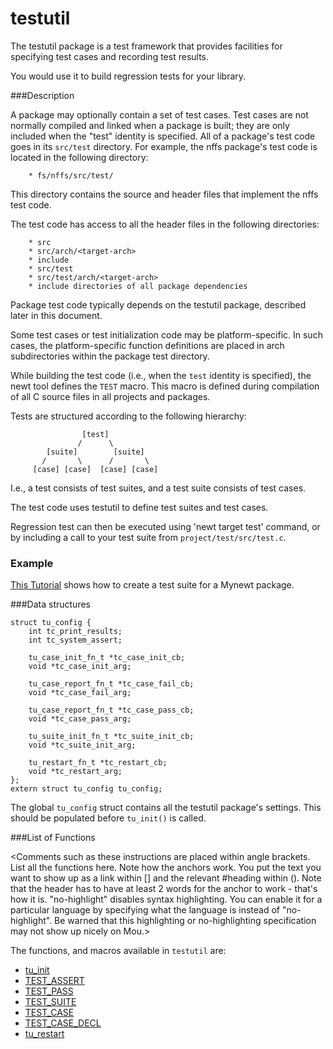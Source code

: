 # testutil


The testutil package is a test framework that provides facilities for specifying test cases and recording test results.

You would use it to build regression tests for your library.

###Description

A package may optionally contain a set of test cases.  Test cases are not normally compiled and linked when a package is built; they are only included
when the "test" identity is specified.  All of a package's test code goes in its `src/test` directory.  For example, the nffs package's test code is located in the following directory:
```no-highlight
    * fs/nffs/src/test/
```
This directory contains the source and header files that implement the nffs test code.

The test code has access to all the header files in the following directories:
```no-highlight
    * src
    * src/arch/<target-arch>
    * include
    * src/test
    * src/test/arch/<target-arch>
    * include directories of all package dependencies
```
Package test code typically depends on the testutil package, described later in this document.

Some test cases or test initialization code may be platform-specific.  In such cases, the platform-specific function definitions are placed in arch subdirectories within the package test directory.

While building the test code (i.e., when the `test` identity is specified), the newt tool defines the `TEST` macro.  This macro is defined during compilation of all C source files in all projects and packages.

Tests are structured according to the following hierarchy:
```no-highlight
                [test]
               /      \
        [suite]        [suite]
       /       \      /       \
     [case] [case]  [case] [case]
```

I.e., a test consists of test suites, and a test suite consists of test cases.

The test code uses testutil to define test suites and test cases.

Regression test can then be executed using 'newt target test' command, or by including a call to your test suite from `project/test/src/test.c`.

### Example

[This Tutorial](../../tutorials/unit_test.md) shows how to create a test suite
for a Mynewt package.

###Data structures

```no-highlight
struct tu_config {
    int tc_print_results;
    int tc_system_assert;

    tu_case_init_fn_t *tc_case_init_cb;
    void *tc_case_init_arg;

    tu_case_report_fn_t *tc_case_fail_cb;
    void *tc_case_fail_arg;

    tu_case_report_fn_t *tc_case_pass_cb;
    void *tc_case_pass_arg;

    tu_suite_init_fn_t *tc_suite_init_cb;
    void *tc_suite_init_arg;

    tu_restart_fn_t *tc_restart_cb;
    void *tc_restart_arg;
};
extern struct tu_config tu_config;
```
The global `tu_config` struct contains all the testutil package's settings.
This should be populated before `tu_init()` is called.

###List of Functions

<Comments such as these instructions are placed within angle brackets. List all the functions here. Note how the anchors work. You put the text you want to show up as a link within [] and the relevant #heading within (). Note that the header has to have at least 2 words for the anchor to work - that's how it is. "no-highlight" disables syntax highlighting. You can enable it for a particular language by specifying what the language is instead of "no-highlight". Be warned that this highlighting or no-highlighting specification may not show up nicely on Mou.>

The functions, and macros available in `testutil` are:

* [tu_init](tu_init.md)
* [TEST_ASSERT](test_assert.md)
* [TEST_PASS](test_pass.md)
* [TEST_SUITE](test_suite.md)
* [TEST_CASE](test_case.md)
* [TEST_CASE_DECL](test_decl.md)
* [tu_restart](tu_restart.md)
